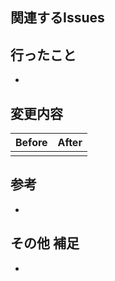 ## 関連するIssues

## 行ったこと
- 

## 変更内容

| Before | After |
| --- | --- |
|  |  |

## 参考
- 

## その他 補足
- 
